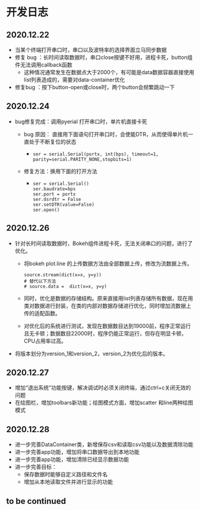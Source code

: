 # 开发日志

## 2020.12.22

* 当某个终端打开串口时，串口以及波特率的选择界面立马同步数据
* 修复 bug ：长时间读取数据时，串口close按键不好用，进程卡死，button组件无法调用callback函数
  * 这种情况通常发生在数据点大于2000个，有可能是data数据容器直接使用list列表造成的，需要对data-container优化
* 修复bug ：按下button-open或close时，两个button会频繁跳动一下

## 2020.12.24

* bug修复完成：调用pyerial 打开串口时，单片机直接卡死
  * bug 原因： 直接用下面语句打开串口时，会使能DTR，从而使得单片机一直处于不断复位的状态

    * `ser = serial.Serial(portx, int(bps), timeout=1, parity=serial.PARITY_NONE,stopbits=1)`
  * 修复方法：换用下面的打开方法

    * ```
      ser = serial.Serial()
      ser.baudrate=bps
      ser.port = portx
      ser.dsrdtr = False
      ser.setDTR(value=False)
      ser.open()
      ```

## 2020.12.26

* 针对长时间读取数据时，Bokeh组件进程卡死，无法关闭串口的问题，进行了优化。
  * 将bokeh plot.line 的上传数据方法由全部数据上传，修改为流数据上传。

    ```
    source.stream(dict(x=x, y=y))
    # 替代以下方法
    # source.data =  dict(x=x, y=y)
    ```
  * 同时，优化是数据的存储结构。原来直接用list列表存储所有数据，现在用类对数据进行封装，在类的内部对数据存储进行优化，同时增加流数据上传的适配函数。
  * 对优化后的系统进行测试，发现在数据数目达到19000前，程序正常运行且无卡顿；数据数目22000时，程序仍能正常运行，但存在明显卡顿，CPU占用率过高。
* 将版本划分为version_1和version_2，version_2为优化后的版本。

## 2020.12.27

* 增加“退出系统”功能按键，解决调试时必须关闭终端，通过ctrl+c关闭无效的问题
* 在绘图栏，增加toolbars新功能；绘图模式方面，增加scatter 和line两种绘图模式

## 2020.12.28

* 进一步完善DataContainer类，新增保存csv和读取csv功能以及数据清除功能
* 进一步完善app功能，增加将串口数据导出到本地功能
* 进一步完善app功能，增加清除已经显示数据功能
* 进一步完善目标：
  * 保存数据时能够自定义路径和文件名
  * 增加从本地读取文件并进行显示的功能

## to be continued
